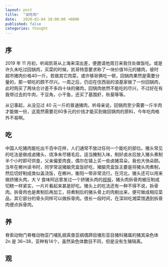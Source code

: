 ```yaml
---
layout: post
title:  "谈吃肉"
date:   2020-02-04 10:00:00 +0800
published: false
categories: thought
---
```


## 序

2019 年 11 月初，听闻凯哥从上海来深出差，便邀请他周日来我住处做饭吃。或是许久未吃过回锅肉，买菜的时候，凯哥特意要求称了一块价值16元的猪肉，彼时超市猪肉价格40一斤。若做其它肉菜，或许够哥俩吃一顿，回锅肉果然是需要分量的，那一顿吃的颇不尽兴。一周之后，仍旧在住西丽的浪基家做了一份回锅肉，此时购买了两块合计差不多四十块的猪肉，回锅肉依然不能吃的尽兴，不过好在有我带过去的牛肉，干豆角，小干鱼，还买了基围虾，秋葵等等。

从记事起，从没见过 40 元一斤的普通猪肉，听母亲说，回锅肉至少需要一斤半肉才能做一份，这竟然需要花60多元的价钱才能买到做回锅肉的原料，今年吃肉格外不易啊。

## 吃

中国人吃猪肉能吃出千百中花样，人们通常不放过任何一个能吃的部位。猪头常见的吃法是做成卤猪头，烧净未尽猪毛后，适当腌制入味，制好卤水后放入猪头煮制半个小时即可供食，父亲偏爱肉食，偶尔在镇上买一些卤猪耳朵，我也大快朵颐。当年在郴州读书时，同学常说猪脑壳盒饭好吃，猪脑壳盒饭主要是将猪头肉煮制，然后切好制成类似盖浇饭，在郴州，衡阳一带非常流行。在河北，猪头还可以用来做挤猪头肉，大 V 食味阿远曾发过一个挤猪头肉的[视频](https://weibo.com/tv/v/Hd6MQDvs2)，猪头肉拆骨肉被压制成切糕一样紧实，一片片看起来甚是好吃。猪头上的吃法还有一种不得不说，拆骨肉。拆骨肉也是煮制后再加工，将煮制后的猪头骨上的肉剔出来，便可做成相应菜品，其它部分的骨头同样可以做拆骨肉。很长一段时间，在深圳吃湘菜馆遇到拆骨肉便点拆骨肉。




## 养

脊索动物门脊椎动物亚门哺乳纲真兽亚纲偶蹄目猪形亚目猪科猪属的猪其染色体 2n 是 36~38，亚种有14个，虽然染色体数目不同，但是没有生殖隔离。

## 观
